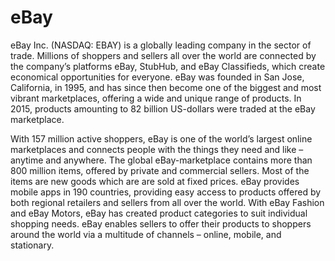 # eBay

<div class="container-toc"></div>

eBay Inc. (NASDAQ: EBAY) is a globally leading company in the sector of trade. Millions of shoppers and sellers all over the world are connected by the company’s platforms eBay, StubHub, and eBay Classifieds, which create economical opportunities for everyone. eBay was founded in San Jose, California, in 1995, and has since then become one of the biggest and most vibrant marketplaces, offering a wide and unique range of products. In 2015, products amounting to 82 billion US-dollars were traded at the eBay marketplace.

With 157 million active shoppers, eBay is one of the world’s largest online marketplaces and connects people with the things they need and like – anytime and anywhere. The global eBay-marketplace contains more than 800 million items, offered by private and commercial sellers. Most of the items are new goods which are are sold at fixed prices. eBay provides mobile apps in 190 countries, providing easy access to products offered by both regional retailers and sellers from all over the world. With eBay Fashion and eBay Motors, eBay has created product categories to suit individual shopping needs. eBay enables sellers to offer their products to shoppers around the world via a multitude of channels – online, mobile, and stationary.